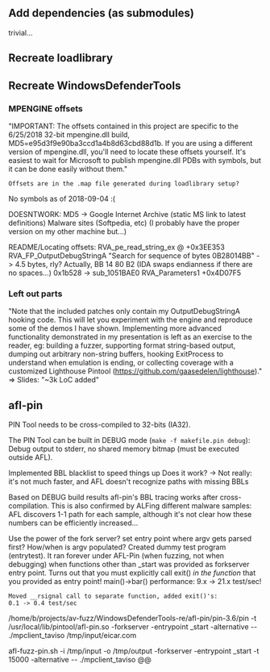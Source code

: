 Add dependencies (as submodules)
--------------------------------

trivial...

Recreate loadlibrary
--------------------

Recreate WindowsDefenderTools
-----------------------------

### MPENGINE offsets

"IMPORTANT: The offsets contained in this project are specific to the 6/25/2018 32-bit mpengine.dll build, MD5=e95d3f9e90ba3ccd1a4b8d63cbd88d1b. If you are using a different version of mpengine.dll, you'll need to locate these offsets yourself. It's easiest to wait for Microsoft to publish mpengine.dll PDBs with symbols, but it can be done easily without them."
        
    Offsets are in the .map file generated during loadlibrary setup?

No symbols as of 2018-09-04 :(

DOESNTWORK:
   MD5 -> Google
   Internet Archive (static MS link to latest definitions)
   Malware sites (Softpedia, etc)
   (I probably have the proper version on my other machine but...) 

README/Locating offsets:
    RVA_pe_read_string_ex @ +0x3EE353
    RVA_FP_OutputDebugStringA
        "Search for sequence of bytes 0B28014BB" -> 4.5 bytes, rly?
            Actually, BB 14 80 B2 (IDA swaps endianness if there are no spaces...)
        0x1b528 -> sub_1051BAE0
    RVA_Parameters1
        +0x4D07F5

### Left out parts

"Note that the included patches only contain my OutputDebugStringA hooking code. This will let you experiment with the engine and reproduce some of the demos I have shown. Implementing more advanced functionality demonstrated in my presentation is left as an exercise to the reader, eg: building a fuzzer, supporting format string-based output, dumping out arbitrary non-string buffers, hooking ExitProcess to understand when emulation is ending, or collecting coverage with a customized Lighthouse Pintool (https://github.com/gaasedelen/lighthouse)."
    => Slides: "~3k LoC added"

afl-pin
-------

PIN Tool needs to be cross-compiled to 32-bits (IA32). 

The PIN Tool can be built in DEBUG mode (`make -f makefile.pin debug`): Debug output to stderr, no shared memory bitmap (must be executed outside AFL).

Implemented BBL blacklist to speed things up
    Does it work? -> Not really: it's not much faster, and AFL doesn't recognize paths with missing BBLs

Based on DEBUG build results afl-pin's BBL tracing works after cross-compilation. This is also confirmed by ALFing different malware samples: AFL discovers 1-1 path for each sample, although it's not clear how these numbers can be efficiently increased...

Use the power of the fork server?
    set entry point where argv gets parsed first? How/when is argv populated?
    Created dummy test program (entrytest). It ran forever under AFL-Pin (when fuzzing, not when debugging) when functions other than _start was provided as forkserver entry point. Turns out that you must explicitly call exit() _in the function_ that you provided as entry point! 
	main()->bar() performance: 9.x -> 21.x test/sec!

    Moved __rsignal call to separate function, added exit()'s: 
	0.1 -> 0.4 test/sec


/home/b/projects/av-fuzz/WindowsDefenderTools-re/afl-pin/pin-3.6/pin -t /usr/local/lib/pintool/afl-pin.so -forkserver -entrypoint _start -alternative -- ./mpclient_taviso /tmp/input/eicar.com

afl-fuzz-pin.sh -i /tmp/input -o /tmp/output -forkserver -entrypoint _start -t 15000  -alternative  -- ./mpclient_taviso @@

